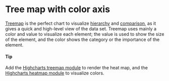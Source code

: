 # Tree map with color axis
[Treemap](https://api.highcharts.com/highcharts/plotOptions.treemap) is the perfect chart to visualize [hierarchy](https://smartvikisogn.github.io/HChartsCatalog/webpages/hierarchy.html) and [comparison](https://smartvikisogn.github.io/HChartsCatalog/webpages/comparison.html), as it gives a quick and high-level view of the data set. Treemap uses mainly a color and value to visualize each element; the value is used to show the size of the element, and the color shows the category or the importance of the element.

####  Tip
Add the [Highcharts treemap module](https://www.highcharts.com/docs/chart-and-series-types/treemap) to render the heat map, and the [Highcharts heatmap module](https://www.highcharts.com/docs/chart-and-series-types/heatmap) to visualize colors.